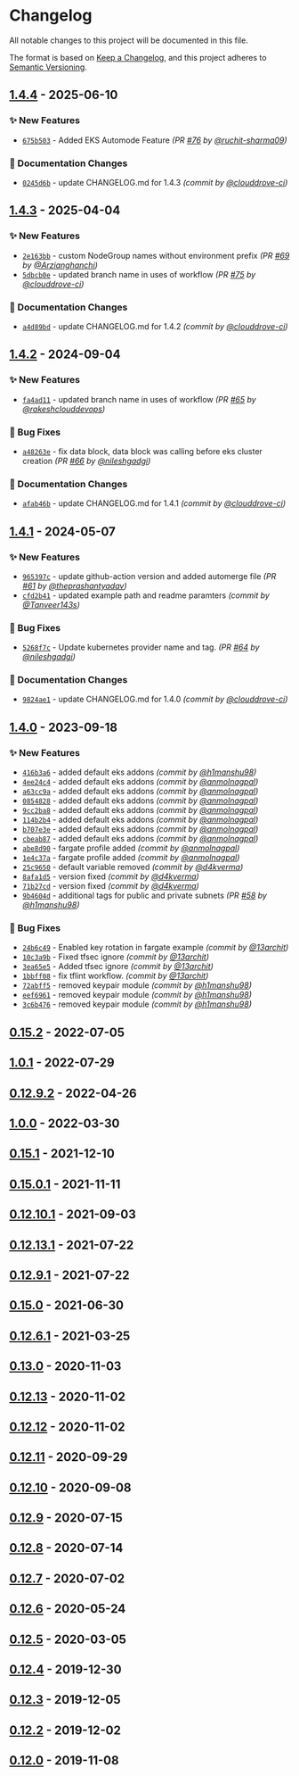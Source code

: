# Changelog
All notable changes to this project will be documented in this file.

The format is based on [Keep a Changelog](https://keepachangelog.com/en/1.0.0/),
and this project adheres to [Semantic Versioning](https://semver.org/spec/v2.0.0.html).

## [1.4.4] - 2025-06-10
### :sparkles: New Features
- [`675b503`](https://github.com/clouddrove/terraform-aws-eks/commit/675b503a973bb99264a23161366e1233a14d0951) - Added EKS Automode Feature *(PR [#76](https://github.com/clouddrove/terraform-aws-eks/pull/76) by [@ruchit-sharma09](https://github.com/ruchit-sharma09))*

### :memo: Documentation Changes
- [`0245d6b`](https://github.com/clouddrove/terraform-aws-eks/commit/0245d6b7aaaa7c499a5aa5440d2d785f594c5f9c) - update CHANGELOG.md for 1.4.3 *(commit by [@clouddrove-ci](https://github.com/clouddrove-ci))*


## [1.4.3] - 2025-04-04
### :sparkles: New Features
- [`2e163bb`](https://github.com/clouddrove/terraform-aws-eks/commit/2e163bb2caf96ee03ddf8d9ec38c580844f0bf65) - custom NodeGroup names without environment prefix *(PR [#69](https://github.com/clouddrove/terraform-aws-eks/pull/69) by [@Arzianghanchi](https://github.com/Arzianghanchi))*
- [`5dbcb0e`](https://github.com/clouddrove/terraform-aws-eks/commit/5dbcb0e2182ee9cd151d2208c1e9c2c535527ea7) - updated branch name in uses of workflow *(PR [#75](https://github.com/clouddrove/terraform-aws-eks/pull/75) by [@clouddrove-ci](https://github.com/clouddrove-ci))*

### :memo: Documentation Changes
- [`a4d89bd`](https://github.com/clouddrove/terraform-aws-eks/commit/a4d89bd9d2fbb3fee77e8986eb4c40b701410790) - update CHANGELOG.md for 1.4.2 *(commit by [@clouddrove-ci](https://github.com/clouddrove-ci))*


## [1.4.2] - 2024-09-04
### :sparkles: New Features
- [`fa4ad11`](https://github.com/clouddrove/terraform-aws-eks/commit/fa4ad11ba153ee8c652943908999a1f4ee4ea30a) - updated branch name in uses of workflow *(PR [#65](https://github.com/clouddrove/terraform-aws-eks/pull/65) by [@rakeshclouddevops](https://github.com/rakeshclouddevops))*

### :bug: Bug Fixes
- [`a48263e`](https://github.com/clouddrove/terraform-aws-eks/commit/a48263e285534befc17e6556bcf042688dccab00) - fix data block, data block was calling before eks cluster creation *(PR [#66](https://github.com/clouddrove/terraform-aws-eks/pull/66) by [@nileshgadgi](https://github.com/nileshgadgi))*

### :memo: Documentation Changes
- [`afab46b`](https://github.com/clouddrove/terraform-aws-eks/commit/afab46b2a83c4dd72d9a940881cc2cb5aa4a82bb) - update CHANGELOG.md for 1.4.1 *(commit by [@clouddrove-ci](https://github.com/clouddrove-ci))*


## [1.4.1] - 2024-05-07
### :sparkles: New Features
- [`965397c`](https://github.com/clouddrove/terraform-aws-eks/commit/965397c8d9fbe80d079dc4134b028b16c60da607) - update github-action version and added automerge file *(PR [#61](https://github.com/clouddrove/terraform-aws-eks/pull/61) by [@theprashantyadav](https://github.com/theprashantyadav))*
- [`cfd2b41`](https://github.com/clouddrove/terraform-aws-eks/commit/cfd2b411629688901588c768c59c93be8447b773) - updated example path and readme paramters *(commit by [@Tanveer143s](https://github.com/Tanveer143s))*

### :bug: Bug Fixes
- [`5268f7c`](https://github.com/clouddrove/terraform-aws-eks/commit/5268f7ca95d02aa1639fa8a4a6f1af836ab95973) - Update kubernetes provider name and tag. *(PR [#64](https://github.com/clouddrove/terraform-aws-eks/pull/64) by [@nileshgadgi](https://github.com/nileshgadgi))*

### :memo: Documentation Changes
- [`9824ae1`](https://github.com/clouddrove/terraform-aws-eks/commit/9824ae1dff440241a1d975b866795d27b000e444) - update CHANGELOG.md for 1.4.0 *(commit by [@clouddrove-ci](https://github.com/clouddrove-ci))*


## [1.4.0] - 2023-09-18
### :sparkles: New Features
- [`416b3a6`](https://github.com/clouddrove/terraform-aws-eks/commit/416b3a69851bd662faa42ddda561331df3f12c11) - added default eks addons *(commit by [@h1manshu98](https://github.com/h1manshu98))*
- [`4ee24c4`](https://github.com/clouddrove/terraform-aws-eks/commit/4ee24c44638bf4f33a970c2a0605e383aac19f96) - added default eks addons *(commit by [@anmolnagpal](https://github.com/anmolnagpal))*
- [`a63cc9a`](https://github.com/clouddrove/terraform-aws-eks/commit/a63cc9a42ff60c4e969586aea916446c4d73d3e7) - added default eks addons *(commit by [@anmolnagpal](https://github.com/anmolnagpal))*
- [`0854828`](https://github.com/clouddrove/terraform-aws-eks/commit/08548281013efceb2bc58ecfa2b8b7f735bd76dc) - added default eks addons *(commit by [@anmolnagpal](https://github.com/anmolnagpal))*
- [`9cc2ba8`](https://github.com/clouddrove/terraform-aws-eks/commit/9cc2ba84d7c38127049c92f360e48ff2aa9e19dc) - added default eks addons *(commit by [@anmolnagpal](https://github.com/anmolnagpal))*
- [`114b2b4`](https://github.com/clouddrove/terraform-aws-eks/commit/114b2b4d90ac37ac20587f7e0c6182332d10af76) - added default eks addons *(commit by [@anmolnagpal](https://github.com/anmolnagpal))*
- [`b707e3e`](https://github.com/clouddrove/terraform-aws-eks/commit/b707e3e9a376171feff3a8fe5dca69eef0d59b0a) - added default eks addons *(commit by [@anmolnagpal](https://github.com/anmolnagpal))*
- [`cbeab87`](https://github.com/clouddrove/terraform-aws-eks/commit/cbeab870f2456b60e952f75fdac208b95fb1fcf8) - added default eks addons *(commit by [@anmolnagpal](https://github.com/anmolnagpal))*
- [`abe8d90`](https://github.com/clouddrove/terraform-aws-eks/commit/abe8d90fd1138ac841fed3bf35b878f0e1012435) - fargate profile added *(commit by [@anmolnagpal](https://github.com/anmolnagpal))*
- [`1e4c37a`](https://github.com/clouddrove/terraform-aws-eks/commit/1e4c37abddbecd6f87337c1700f77df852ea5c2f) - fargate profile added *(commit by [@anmolnagpal](https://github.com/anmolnagpal))*
- [`25c9650`](https://github.com/clouddrove/terraform-aws-eks/commit/25c9650645ce130ba13f95cf9ba89850fc7f98ce) - default variable removed *(commit by [@d4kverma](https://github.com/d4kverma))*
- [`8afa1d5`](https://github.com/clouddrove/terraform-aws-eks/commit/8afa1d543e7adf82601565d06445cd6d3e95eea6) - version fixed *(commit by [@d4kverma](https://github.com/d4kverma))*
- [`71b27cd`](https://github.com/clouddrove/terraform-aws-eks/commit/71b27cd7af357fb07b81f665a46a29daa1d465cf) - version fixed *(commit by [@d4kverma](https://github.com/d4kverma))*
- [`9b4604d`](https://github.com/clouddrove/terraform-aws-eks/commit/9b4604d303fdc9a8d365dcb262bd57a35bac8349) - additional tags for public and private subnets *(PR [#58](https://github.com/clouddrove/terraform-aws-eks/pull/58) by [@h1manshu98](https://github.com/h1manshu98))*

### :bug: Bug Fixes
- [`24b6c49`](https://github.com/clouddrove/terraform-aws-eks/commit/24b6c493f79176998d4073325feaed7313e15f6e) - Enabled key rotation in fargate example *(commit by [@13archit](https://github.com/13archit))*
- [`10c3a9b`](https://github.com/clouddrove/terraform-aws-eks/commit/10c3a9b32e46a427568399ac9d6a38528d054eee) - Fixed tfsec ignore *(commit by [@13archit](https://github.com/13archit))*
- [`3ea65e5`](https://github.com/clouddrove/terraform-aws-eks/commit/3ea65e562627f93eb4b13f458c59e3b7c9331e76) - Added tfsec ignore *(commit by [@13archit](https://github.com/13archit))*
- [`1bbff08`](https://github.com/clouddrove/terraform-aws-eks/commit/1bbff08dc43595c328337e27b3c207948dea3a6f) - fix tflint workflow. *(commit by [@13archit](https://github.com/13archit))*
- [`72abff5`](https://github.com/clouddrove/terraform-aws-eks/commit/72abff5743e388fd635f3b25e4b1da97bd7c0e9a) - removed keypair module *(commit by [@h1manshu98](https://github.com/h1manshu98))*
- [`eef6961`](https://github.com/clouddrove/terraform-aws-eks/commit/eef69618d577be864c5d0a1624448df54fc0f7bd) - removed keypair module *(commit by [@h1manshu98](https://github.com/h1manshu98))*
- [`3c6b476`](https://github.com/clouddrove/terraform-aws-eks/commit/3c6b4760d91280824075588215a1270cf6cd67ea) - removed keypair module *(commit by [@h1manshu98](https://github.com/h1manshu98))*


## [0.15.2] - 2022-07-05

## [1.0.1] - 2022-07-29

## [0.12.9.2] - 2022-04-26

## [1.0.0] - 2022-03-30

## [0.15.1] - 2021-12-10

## [0.15.0.1] - 2021-11-11

## [0.12.10.1] - 2021-09-03

## [0.12.13.1] - 2021-07-22

## [0.12.9.1] - 2021-07-22

## [0.15.0] - 2021-06-30

## [0.12.6.1] - 2021-03-25

## [0.13.0] - 2020-11-03

## [0.12.13] - 2020-11-02

## [0.12.12] - 2020-11-02

## [0.12.11] - 2020-09-29

## [0.12.10] - 2020-09-08

## [0.12.9] - 2020-07-15

## [0.12.8] - 2020-07-14

## [0.12.7] - 2020-07-02

## [0.12.6] - 2020-05-24

## [0.12.5] - 2020-03-05

## [0.12.4] - 2019-12-30

## [0.12.3] - 2019-12-05

## [0.12.2] - 2019-12-02

## [0.12.0] - 2019-11-08


[0.12.0]: https://github.com/clouddrove/terraform-aws-eks/compare/0.12.0...master
[0.12.2]: https://github.com/clouddrove/terraform-aws-eks/compare/0.12.2...master
[0.12.3]: https://github.com/clouddrove/terraform-aws-eks/compare/0.12.3...master
[0.12.4]: https://github.com/clouddrove/terraform-aws-eks/compare/0.12.4...master
[0.12.5]: https://github.com/clouddrove/terraform-aws-eks/compare/0.12.5...master
[0.12.6]: https://github.com/clouddrove/terraform-aws-eks/releases/tag/0.12.6
[0.12.7]: https://github.com/clouddrove/terraform-aws-eks/compare/0.12.7...master
[0.12.8]: https://github.com/clouddrove/terraform-aws-eks/releases/tag/0.12.8
[0.12.9]: https://github.com/clouddrove/terraform-aws-eks/compare/0.12.9...master
[0.12.10]: https://github.com/clouddrove/terraform-aws-eks/compare/0.12.10...master
[0.12.11]: https://github.com/clouddrove/terraform-aws-eks/compare/0.12.11...master
[0.12.12]: https://github.com/clouddrove/terraform-aws-eks/releases/tag/0.12.12
[0.12.13]: https://github.com/clouddrove/terraform-aws-eks/releases/tag/0.12.13
[0.13.0]: https://github.com/clouddrove/terraform-aws-eks/compare/0.13.0...master
[0.12.6.1]: https://github.com/clouddrove/terraform-aws-eks/releases/tag/0.12.6.1
[0.15.0]: https://github.com/clouddrove/terraform-aws-eks/compare/0.15.0...master
[0.12.9.1]: https://github.com/clouddrove/terraform-aws-eks/releases/tag/0.12.9.1
[0.12.13.1]: https://github.com/clouddrove/terraform-aws-eks/releases/tag/0.12.13.1
[0.12.10.1]: https://github.com/clouddrove/terraform-aws-eks/releases/tag/0.12.10.1
[0.15.0.1]: https://github.com/clouddrove/terraform-aws-eks/releases/tag/0.15.0.1
[0.15.1]: https://github.com/clouddrove/terraform-aws-eks/compare/0.15.1...master
[1.0.0]: https://github.com/clouddrove/terraform-aws-eks/releases/tag/1.0.0
[0.12.9.2]: https://github.com/clouddrove/terraform-aws-eks/releases/tag/0.12.9.2
[1.0.1]: https://github.com/clouddrove/terraform-aws-eks/releases/tag/1.0.1
[0.15.2]: https://github.com/clouddrove/terraform-aws-eks/releases/tag/0.15.2
[1.4.0]: https://github.com/clouddrove/terraform-aws-eks/compare/1.3.0...1.4.0
[1.4.1]: https://github.com/clouddrove/terraform-aws-eks/compare/1.4.0...1.4.1
[1.4.2]: https://github.com/clouddrove/terraform-aws-eks/compare/1.4.1...1.4.2
[1.4.3]: https://github.com/clouddrove/terraform-aws-eks/compare/1.4.2...1.4.3
[1.4.4]: https://github.com/clouddrove/terraform-aws-eks/compare/1.4.3...1.4.4
